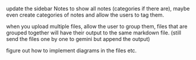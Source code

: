 

update the sidebar Notes to show all notes (categories if there are), maybe even create categories of notes and allow the users to tag them.

when you upload multiple files, allow the user to group them, files that are grouped together will have their output to the same markdown file. (still send the files one by one to gemini but append the output)


figure out how to implement diagrams in the files etc.
